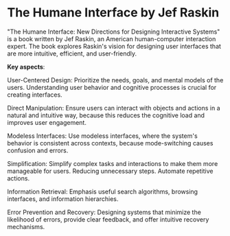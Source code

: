 # The Humane Interface by Jef Raskin

"The Humane Interface: New Directions for Designing Interactive Systems" is a book written by Jef Raskin, an American human-computer interaction expert. The book explores Raskin's vision for designing user interfaces that are more intuitive, efficient, and user-friendly.

**Key aspects**:

User-Centered Design: Prioritize the needs, goals, and mental models of the users. Understanding user behavior and cognitive processes is crucial for creating interfaces.

Direct Manipulation: Ensure users can interact with objects and actions in a natural and intuitive way, because this reduces the cognitive load and improves user engagement.

Modeless Interfaces: Use modeless interfaces, where the system's behavior is consistent across contexts, because mode-switching causes confusion and errors.

Simplification: Simplify complex tasks and interactions to make them more manageable for users. Reducing unnecessary steps. Automate repetitive actions.

Information Retrieval: Emphasis useful search algorithms, browsing interfaces, and information hierarchies.

Error Prevention and Recovery: Designing systems that minimize the likelihood of errors, provide clear feedback, and offer intuitive recovery mechanisms.
